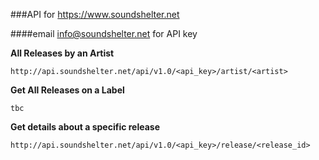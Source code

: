 ###API for https://www.soundshelter.net

####email info@soundshelter.net for API key


__All Releases by an Artist__

`http://api.soundshelter.net/api/v1.0/<api_key>/artist/<artist>`

__Get All Releases on a Label__

`tbc`

__Get details about a specific release__

`http://api.soundshelter.net/api/v1.0/<api_key>/release/<release_id>`
